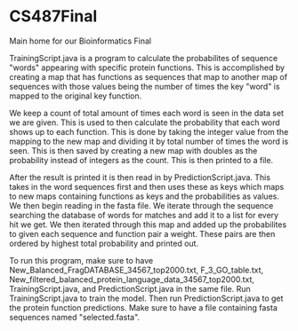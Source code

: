 # CS487Final
Main home for our Bioinformatics Final

TrainingScript.java is a program to calculate the probabilites of sequence "words" appearing with specific protein functions. This is accomplished by creating a map that has functions as sequences that map to another map of sequences with those values being the number of times the key "word" is mapped to the original key function. 

We keep a count of total amount of times each word is seen in the data set we are given. This is used to then calculate the probability that each word shows up to each function. This is done by taking the integer value from the mapping to the new map and dividing it by total number of times the word is seen. This is then saved by creating a new map with doubles as the probability instead of integers as the count. This is then printed to a file. 

After the result is printed it is then read in by PredictionScript.java. This takes in the word sequences first and then uses these as keys which maps to new maps containing functions as keys and the probabilities as values. We then begin reading in the fasta file. We iterate through the sequence searching the database of words for matches and add it to a list for every hit we get. We then iterated through this map and added up the probabilites to given each sequence and function pair a weight. 
These pairs are then ordered by highest total probability and printed out.

To run this program, make sure to have New_Balanced_FragDATABASE_34567_top2000.txt, F_3_GO_table.txt, New_filtered_balanced_protein_language_data_34567_top2000.txt, TrainingScript.java, and PredictionScript.java in the same file. Run TrainingScript.java to train the model. Then run PredictionScript.java to get the protein function predictions. Make sure to have a file containing fasta sequences named "selected.fasta".
